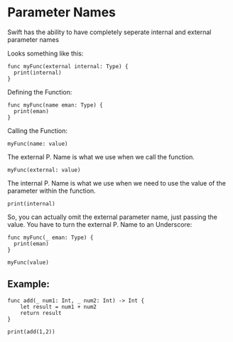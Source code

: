 <h1>Parameter Names</h1>

Swift has the ability to have completely seperate internal and external parameter names

Looks something like this:
```
func myFunc(external internal: Type) {
  print(internal)
}
```

Defining the Function:
```
func myFunc(name eman: Type) {
  print(eman)
}
```
 Calling the Function:
```
myFunc(name: value)
```

The external P. Name is what we use when we call the function.
```
myFunc(external: value)
```

The internal P. Name is what we use when we need to use the value of the parameter within the function.
```
print(internal)
```

So, you can actually omit the external parameter name, just passing the value.
You have to turn the external P. Name to an Underscore:
```
func myFunc(_ eman: Type) {
  print(eman)
}

myFunc(value)
```

<h2>Example:</h2>

```
func add(_ num1: Int, _ num2: Int) -> Int {
    let result = num1 + num2
    return result
}

print(add(1,2))
```





